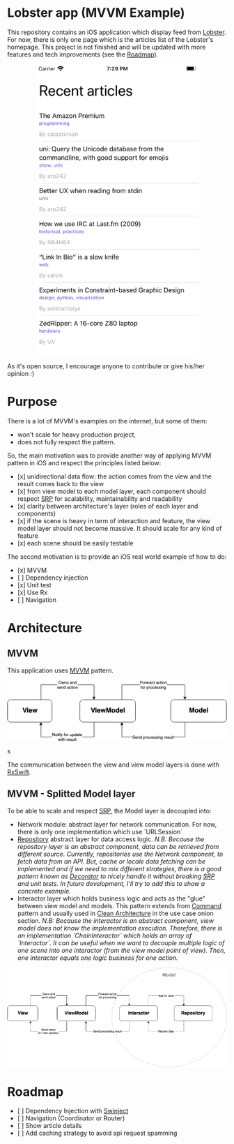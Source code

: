 <h1>Lobster app (MVVM Example)</h1>

<p>
This repository contains an iOS application which display feed from <a href="https://lobste.rs/">Lobster</a>. 
For now, there is only one page which is the articles list of the Lobster's homepage. This project is not finished and will be updated with more features and tech improvements (see the <a href="#roadmap">Roadmap</a>).
</p>

<p align="center">
    <img src="https://github.com/JPAlary/LobsterMVVMExample/blob/master/Asset/homepage.png" alt="Lobster homepage" width="375" height="667" />
</p>

<o>
As it's open source, I encourage anyone to contribute or give his/her opinion :)
</p>

<h1>Purpose</h1>

<p>There is a lot of MVVM's examples on the internet, but some of them:</p>

<ul>
    <li>won't scale for heavy production project,</li>
    <li> does not fully respect the pattern.</li>
</ul>

<p>
So, the main motivation was to provide another way of applying MVVM pattern in iOS and respect the principles listed below:
</p>

<ul>
    <li>
        [x] unidirectional data flow: the action comes from the view and the result comes back to the view
    </li>
    <li>
        [x] from view model to each model layer, each component should respect <a href="https://en.wikipedia.org/wiki/Single_responsibility_principle">SRP</a> for scalability, maintainability and readability
    </li>
    <li>
        [x] clarity between architecture's layer (roles of each layer and components)
    </li>
    <li>
        [x] if the scene is heavy in term of interaction and feature, the view model layer should not become massive. It should scale for any kind of feature
    </li>
    <li>
        [x] each scene should be easily testable
    </li>
</ul>

<p>The second motivation is to provide an iOS real world example of how to do:</p>

<ul>
    <li> [x] MVVM</li>
    <li> [ ] Dependency injection</li>
    <li> [x] Unit test</li>
    <li> [x] Use Rx</li>
    <li> [ ] Navigation</li>
</ul>

<h1>Architecture</h1>

<h2>MVVM</h2>

<p>
    This application uses <a href="https://en.wikipedia.org/wiki/Model%E2%80%93view%E2%80%93viewmodel">MVVM</a> pattern.
</p>

<p align="center">
    <img src="https://github.com/JPAlary/LobsterMVVMExample/blob/master/Asset/MVVM.png" alt="MVVM schema" align="middle" />
</p>
s
<p>
    The communication between the view and view model layers is done with <a href="https://github.com/ReactiveX/RxSwift">RxSwift</a>.
</p>

<h2>MVVM - Splitted Model layer</h2>

<p>
    To be able to scale and respect <a href="https://en.wikipedia.org/wiki/Single_responsibility_principle">SRP</a>, the Model layer is decoupled into:
</p>

<ul>
    <li>
        Network module: abstract layer for network communication. For now, there is only one implementation which use `URLSession`
    </li>
    <li>
        <a href="https://docs.microsoft.com/en-us/dotnet/architecture/microservices/microservice-ddd-cqrs-patterns/infrastructure-persistence-layer-design">Repository</a> abstract layer for data access logic.
        <i>N.B: Because the repository layer is an abstract component, data can be retrieved from different source. Currently, repositories use the Network component, to fetch data from an API. But, cache or locale data fetching can be implemented and if we need to mix different strategies, there is a good pattern known as <a href="https://en.wikipedia.org/wiki/Decorator_pattern">Decorator</a> to nicely handle it without breaking <a href="https://en.wikipedia.org/wiki/Single_responsibility_principle">SRP</a> and unit tests. In future development, I'll try to add this to show a concrete example.</i>
    </li>
    <li>
        Interactor layer which holds business logic and acts as the "glue" between view model and models. This pattern extends from <a href="https://en.wikipedia.org/wiki/Command_pattern">Command</a> pattern and usually used in <a href="https://blog.cleancoder.com/uncle-bob/2012/08/13/the-clean-architecture.html">Clean Architecture</a> in the use case onion section.
        <i>N.B: Because the interactor is an abstract component, view model does not know the implementation execution. Therefore, there is an implementation `ChainInteractor` which holds an array of `Interactor`. It can be useful when we want to decouple multiple logic of one scene into one interactor (from the view model point of view). Then, one interactor equals one logic business for one action.</i>
    </li>
</ul>

<p align="center">
    <img src="https://github.com/JPAlary/LobsterMVVMExample/blob/master/Asset/MVVM-I.png" alt="MVVM-I schema" align="middle" />
</p>

<h1>Roadmap</h1>

<ul>
    <li>[ ] Dependency Injection with <a href="https://github.com/Swinject/Swinject">Swinject</a></li>
    <li>[ ] Navigation (Coordinator or Router)</li>
    <li>[ ] Show article details</li>
    <li>[ ] Add caching strategy to avoid api request spamming</li>
</ul>

